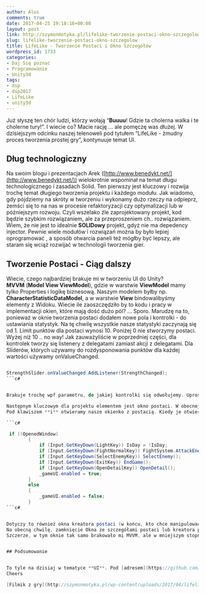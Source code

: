 ```yaml
---
author: Alus
comments: true
date: 2017-04-25 19:18:16+00:00
layout: post
link: http://szymonmotyka.pl/lifelike-tworzenie-postaci-okno-szczegolow/
slug: lifelike-tworzenie-postaci-okno-szczegolow
title: LifeLike - Tworzenie Postaci i Okno Szczegółów
wordpress_id: 1733
categories:
- Daj Się poznać
- Programowanie
- Unity3d
tags:
- dsp
- dsp2017
- LifeLike
- unity3d
---
```


Już słyszę ten chór ludzi, którzy wołają “**Buuuu**! Gdzie ta cholerna walka i te cholerne tury!”.
I wiecie co? Macie rację … ale pomęczę was dłużej. W dzisiejszym odcinku naszej telenoweli pod tytułem “LifeLike - żmudny proces tworzenia prostej gry”, kontynuuje temat UI.


## Dług technologiczny


Na swoim blogu i prezentacjach Arek ([http://www.benedykt.net/](http://www.benedykt.net/)) wielokrotnie wspominał na temat długu technologicznego i zasadach Solid. Ten pierwszy jest kluczowy i rozwija trochę temat długiego tworzenia projektu i każdego modułu. Jak wiadomo, gdy pójdziemy na skróty w tworzeniu i wykonamy dużo rzeczy na odpieprz, zemści się to na nas w procesie refaktoryzacji czy optymalizacji lub w późniejszym rozwoju. Czyli wszelako źle zaprojektowany projekt, kod będzie szybkim rozwiązaniem, ale za przeproszeniem ch.. rozwiązaniem. Wiem, że nie jest to idealnie **SOLIDowy** projekt, gdyż nie ma depedency injector. Pewnie wiele modułów i rozwiązań można by było lepiej oprogramować , a sposób otwarcia paneli też mógłby być lepszy, ale staram się wciąż rozwijać w technologii tworzenia gier.


## Tworzenie Postaci - Ciąg dalszy


Wiecie, czego najbardziej brakuje mi w tworzeniu UI do Unity? **MVVM** (**Model View ViewModel**), gdzie w warstwie **ViewModel** mamy tylko Properties i logikę biznesową. Naszym modelem byłby np. **CharacterStatisticDataModel**, a w warstwie **View** bindowalibyśmy elementy z Widoku. Wiecie ile zaoszczędziło by to kodu i pracy w implementacji okien, które mają dość dużo pól? … Sporo. Marudzę na to, ponieważ w oknie tworzenia postaci dodałem nowe pola i kontrolki - do ustawiania statystyk. Na tę chwilę wszystkie nasze statystyki zaczynają się od 1. Limit punktów dla postaci wynosi 10. Poniżej 0 nie stworzymy postaci. Wyżej niż 10 .. no way!
Jak zauważyliście w poprzedniej części, dla kontrolek tworzy się listenery z delegatami zamiast akcji z delegatami. Dla Sliderów, których używamy do rozdysponowania punktów dla każdej wartości używamy onValueChanged.

```c# 

StrengthSlider.onValueChanged.AddListener(StrengthChanged);
```c# 


Brakuje trochę wpf parametru, do jakiej kontrolki się odwołujemy. Uprościłoby to trochę kod.[![Tworzenie Postaci](http://szymonmotyka.pl/wp-content/uploads/2017/04/Screenshot-2017-04-25-21.07.40-785x491.png)](http://szymonmotyka.pl/wp-content/uploads/2017/04/Screenshot-2017-04-25-21.07.40.png)

Następnym kluczowym dla projektu elementem jest okno postaci. W obecnej wersji tylko ze statystykami i imieniem. W przyszłości -> z ekwipunkiem i dodatkowym atrybutami.
Pod klawiszem **i** otwieramy nasze okienko z postacią. Kiedy je otwieramy, wyłączamy obsługę klawiszy i wyłączamy UI gry.

```c# 

 if (!OpenedWindow)
        {
            if (Input.GetKeyDown(LightKey)) IsDay = !IsDay;
            if (Input.GetKeyDown(FightNormalKey)) FightSystem.AttackEnemy();
            if (Input.GetKeyDown(SelectEnemyKey)) SelectEnemy();
            if (Input.GetKeyDown(ExitKey)) EndGame();
            if (Input.GetKeyDown(OpenDetailKey)) OpenDetail();
            _gameUI.enabled = true;
        }
        else
        {
            _gameUI.enabled = false;
        }
```c# 


Dotyczy to również okna kreatora postaci (w końcu, kto chce manipulować światłem w trakcie wpisywania swojego imienia).
Na obecną chwilę, zamknięcie Okna ze szczegółami postaci lub kreatora polega na … zabiciu go i Zmianie *OpenedWindow* na false.
Szczerze, w tym oknie tak samo brakowało mi MVVM, ale w mniejszym stopniu, pewnie odczuję brak na późniejszym etapie - w przypadku nowych poziomów i opcji dodania skill point.[![Tworzenie Postaci](http://szymonmotyka.pl/wp-content/uploads/2017/04/Screenshot-2017-04-25-21.06.32-785x491.png)](http://szymonmotyka.pl/wp-content/uploads/2017/04/Screenshot-2017-04-25-21.06.32.png)


## Podsumowanie


To tyle na dzisiaj w tematyce **UI**. Pod [adresem](https://github.com/aluspl/RogueLikeDSP): Dostępna jest również zaaktualizowana wersja gry, m.in wzbogacona o nowe okno postaci. Następny wpis już w weekend :)
Cheers

[Filmik z gry](http://szymonmotyka.pl/wp-content/uploads/2017/04/lifelike.mov) w mov (quick time) inaczej nie zapisuje
